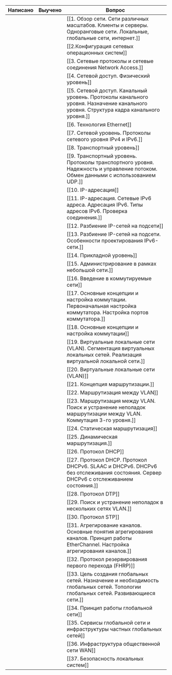 
| Написано | Выучено | Вопрос                                                                                                                                  |
| -------- | ------- | --------------------------------------------------------------------------------------------------------------------------------------- |
|          |         | [[1. Обзор сети. Сети различных масштабов. Клиенты и серверы. Одноранговые сети. Локальные, глобальные сети, интернет.]]                |
|          |         | [[2.Конфигурация сетевых операционных систем]]                                                                                          |
|          |         | [[3. Сетевые протоколы и сетевые соединения Network Access.]]                                                                           |
|          |         | [[4. Сетевой доступ. Физический уровень]]                                                                                               |
|          |         | [[5. Сетевой доступ. Канальный уровень. Протоколы канального уровня. Назначение канального уровня. Структура кадра канального уровня.]] |
|          |         | [[6. Технология Ethernet]]                                                                                                              |
|          |         | [[7. Сетевой уровень. Протоколы сетевого уровня IPv4 и IPv6.]]                                                                          |
|          |         | [[8. Транспортный уровень]]                                                                                                             |
|          |         | [[9. Транспортный уровень. Протоколы транспортного уровня. Надежность и управление потоком. Обмен данными с использованием UDP.]]       |
|          |         | [[10. IP-адресация]]                                                                                                                    |
|          |         | [[11. IP-адресация. Сетевые IPv6 адреса. Адресация IPv6. Типы адресов IPv6. Проверка соединения.]]                                      |
|          |         | [[12. Разбиение IP-сетей на подсети]]                                                                                                   |
|          |         | [[13. Разбиение IP-сетей на подсети. Особенности проектирования IPv6-сети.]]                                                            |
|          |         | [[14. Прикладной уровень]]                                                                                                              |
|          |         | [[15. Администрирование в рамках небольшой сети.]]                                                                                      |
|          |         | [[16. Введение в коммутируемые сети]]                                                                                                   |
|          |         | [[17. Основные концепции и настройка коммутации. Первоначальная настройка коммутатора. Настройка портов коммутатора.]]                  |
|          |         | [[18. Основные концепции и настройка коммутации]]                                                                                       |
|          |         | [[19. Виртуальные локальные сети (VLAN). Сегментация виртуальных локальных сетей. Реализация виртуальной локальной сети.]]              |
|          |         | [[20. Виртуальные локальные сети (VLAN)]]                                                                                               |
|          |         | [[21. Концепция маршрутизации.]]                                                                                                        |
|          |         | [[22. Маршрутизация между VLAN]]                                                                                                        |
|          |         | [[23. Маршрутизация между VLAN. Поиск и устранение неполадок маршрутизации между VLAN. Коммутация 3-го уровня.]]                        |
|          |         | [[24. Статическая маршрутизация]]                                                                                                       |
|          |         | [[25. Динамическая маршрутизация.]]                                                                                                     |
|          |         | [[26. Протокол DHCP]]                                                                                                                   |
|          |         | [[27. Протокол DHCP. Протокол DHCPv6. SLAAC и DHCPv6. DHCPv6 без отслеживания состояния. Сервер DHCPv6 с отслеживанием состояния.]]     |
|          |         | [[28. Протокол DTP]]                                                                                                                    |
|          |         | [[29. Поиск и устранение неполадок в нескольких сетях VLAN.]]                                                                           |
|          |         | [[30. Протокол STP]]                                                                                                                    |
|          |         | [[31. Агрегирование каналов. Основные понятия агрегирования каналов. Принцип работы EtherChannel. Настройка агрегирования каналов.]]    |
|          |         | [[32. Протокол резервирования первого перехода (FHRP)]]                                                                                 |
|          |         | [[33. Цель создания глобальных сетей. Назначение и необходимость глобальных сетей. Топологии глобальных сетей. Развивающиеся сети.]]    |
|          |         | [[34. Принцип работы глобальной сети]]                                                                                                  |
|          |         | [[35. Сервисы глобальной сети и инфраструктуры частных глобальных сетей]]                                                               |
|          |         | [[36. Инфраструктура общественной сети WAN]]                                                                                            |
|          |         | [[37. Безопасность локальных систем]]                                                                                                   |
